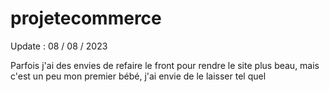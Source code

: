 ﻿# projetecommerce

Update : 08 / 08 / 2023

Parfois j'ai des envies de refaire le front pour rendre le site plus beau, mais c'est un peu mon premier bébé, j'ai envie de le laisser tel quel
